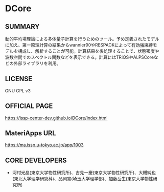 # DCore 

## SUMMARY 

 動的平均場理論による多体量子計算を行うためのツール。予め定義されたモデルに加え、第一原理計算の結果からwannier90やRESPACKによって有効強束縛モデルを構成し、解析することが可能。計算結果を後処理することで、状態密度や波数空間でのスペクトル関数などを表示できる。計算にはTRIQSやALPSCoreなどの外部ライブラリを利用。

## LICENSE 

 GNU GPL v3

## OFFICIAL PAGE 

 https://issp-center-dev.github.io/DCore/index.html

## MateriApps URL 

 https://ma.issp.u-tokyo.ac.jp/app/1003

## CORE DEVELOPERS 

- 河村光晶(東京大学物性研究所)、吉見一慶(東京大学物性研究所)、大槻純也(東北大学理学研究科)、品岡寛(埼玉大学理学部)、加藤岳生(東京大学物性研究所)
